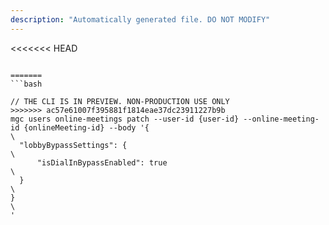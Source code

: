 ```yaml
---
description: "Automatically generated file. DO NOT MODIFY"
---
```


<<<<<<< HEAD
```cli

=======
```bash

// THE CLI IS IN PREVIEW. NON-PRODUCTION USE ONLY
>>>>>>> ac57e61007f395881f1814eae37dc23911227b9b
mgc users online-meetings patch --user-id {user-id} --online-meeting-id {onlineMeeting-id} --body '{\
  "lobbyBypassSettings": {\
      "isDialInBypassEnabled": true\
  }\
}\
'

```